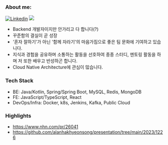 ### About me:
[![Linkedin](https://img.shields.io/badge/Linkedin-000000?style=flat-square&logo=Linkedin&logoColor=white)](https://www.linkedin.com/in/hakhyeon-song-ramos)
<a href="https://velog.io/@songs4805"><img src="https://img.shields.io/badge/Blog-11B48A?style=flat-square&logo=Vimeo&logoColor=white&link=https://velog.io/@songs4805"/></a>

- Backend 개발자이지만 안가리고 다 합니다(?)
- 꾸준함의 결실이 곧 성장
- '혼자 잘하기'가 아닌 '함께 자라기'의 마음가짐으로 좋은 팀 문화에 기여하고 있습니다.
- 지식과 경험을 공유하며 소통하는 활동을 선호하여 종종 스터디, 멘토링 활동을 하며 저 또한 배우고 반성하곤 합니다.
- Cloud Native Architecture에 관심이 많습니다.

### Tech Stack
- BE: Java/Kotlin, Spring/Spring Boot, MySQL, Redis, MongoDB
- FE: JavaScript/TypeScript, React
- DevOps/Infra: Docker, k8s, Jenkins, Kafka, Public Cloud

### Highlights
- https://www.nhn.com/pr/26041
- https://github.com/alanhakhyeonsong/presentation/tree/main/2023/1226

